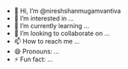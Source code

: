 - 👋 Hi, I’m @nireshshanmugamvantiva
- 👀 I’m interested in ...
- 🌱 I’m currently learning ...
- 💞️ I’m looking to collaborate on ...
- 📫 How to reach me ...
- 😄 Pronouns: ...
- ⚡ Fun fact: ...

<!---
nireshshanmugamvantiva/nireshshanmugamvantiva is a ✨ special ✨ repository because its `README.md` (this file) appears on your GitHub profile.
You can click the Preview link to take a look at your changes.
--->
